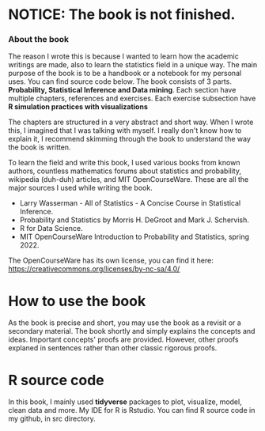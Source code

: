 # NOTICE: The book is not finished.

### About the book
The reason I wrote this is because I wanted to learn how the academic writings are made, also to learn the statistics field in a unique way. The main purpose of the book is to be a handbook or a notebook for my personal uses. You can find source code below.
The book consists of 3 parts. **Probability, Statistical Inference and Data mining**. Each section have multiple chapters, references and exercises. Each exercise subsection have **R simulation practices with visualizations**

The chapters are structured in a very abstract and short way. When I wrote this, I imagined that I was talking with myself. I really don't know how to explain it, I recommend skimming through the book to understand the way the book is written.

To learn the field and write this book, I used various books from known authors, countless mathematics forums about statistics and probability, wikipedia (duh-duh) articles, and MIT OpenCourseWare. These are all the major sources I used while writing the book.
* Larry Wasserman - All of Statistics - A Concise Course in Statistical Inference.
* Probability and Statistics by Morris H. DeGroot and Mark J. Schervish.
* R for Data Science.
* MIT OpenCourseWare Introduction to Probability and Statistics, spring 2022.

The OpenCourseWare has its own license, you can find it here: https://creativecommons.org/licenses/by-nc-sa/4.0/

# How to use the book
As the book is precise and short, you may use the book as a revisit or a secondary material. The book shortly and simply explains the concepts and ideas. Important concepts' proofs are provided. However, other proofs explaned in sentences rather than other classic rigorous proofs.

# R source code
In this book, I mainly used **tidyverse** packages to plot, visualize, model, clean data and more. My IDE for R is Rstudio. You can find R source code in my github, in src directory.
